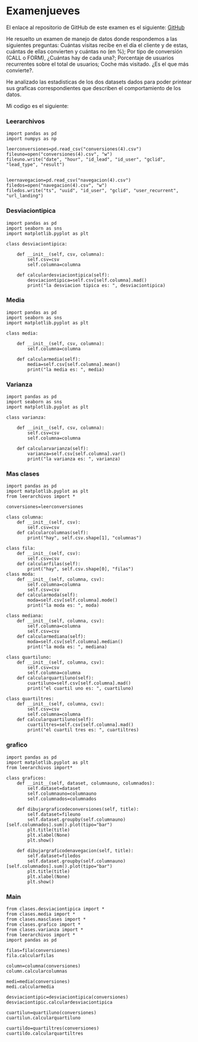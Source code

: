 # Examenjueves

El enlace al repositorio de GitHub de este examen es el siguiente: [GitHub](https://github.com/jzazooro/Examenjueves.git)

He resuelto un examen de manejo de datos donde respondemos a las siguientes preguntas: Cuántas visitas recibe en el día el cliente y de estas,   cuántas de ellas convierten y cuántas no (en %); Por tipo de conversión (CALL o FORM), ¿Cuántas hay de cada una?; Porcentaje de usuarios recurrentes sobre el total de usuarios; Coche más visitado. ¿Es el que más convierte?.

He analizado las estadisticas de los dos datasets dados para poder printear sus graficas correspondientes que describen el comportamiento de los datos.

Mi codigo es el siguiente: 

### Leerarchivos

```
import pandas as pd 
import numpys as np 

leerconversiones=pd.read_csv("conversiones(4).csv")
fileuno=open("conversiones(4).csv", "w")
fileuno.write("date", "hour", "id_lead", "id_user", "gclid", "lead_type", "result")


leernavegacion=pd.read_csv("navegacion(4).csv")
filedos=open("navegacion(4).csv", "w")
filedos.write("ts", "uuid", "id_user", "gclid", "user_recurrent", "url_landing")
```

### Desviaciontipica

```
import pandas as pd 
import seaborn as sns
import matplotlib.pyplot as plt

class desviaciontipica:

    def __init__(self, csv, columna):
        self.csv=csv
        self.columna=columna

    def calculardesviaciontipica(self):
        desviaciontipica=self.csv[self.columna].mad()
        print("la desviacion tipica es: ", desviaciontipica)
```

### Media

```
import pandas as pd
import seaborn as sns 
import matplotlib.pyplot as plt 

class media:

    def __init__(self, csv, columna):
        self.columna=columna

    def calcularmedia(self):
        media=self.csv[self.columna].mean()
        print("la media es: ", media)   
```

### Varianza

```
import pandas as pd 
import seaborn as sns 
import matplotlib.pyplot as plt 

class varianza:

    def __init__(self, csv, columna):
        self.csv=csv
        self.columna=columna

    def calcularvarianza(self):
        varianza=self.csv[self.columna].var()
        print("la varianza es: ", varianza)
```

### Mas clases

```
import pandas as pd 
import matplotlib.pyplot as plt
from leerarchivos import *

conversiones=leerconversiones

class columna:
    def __init__(self, csv):
        self.csv=csv
    def calcularcolumnas(self):
        print("hay", self.csv.shape[1], "columnas")

class fila:
    def __init__(self, csv):
        self.csv=csv
    def calcularfilas(self):
        print("hay", self.csv.shape[0], "filas")
class moda:
    def __init__(self, columna, csv):
        self.columna=columna
        self.csv=csv
    def calcularmoda(self):
        moda=self.csv[self.columna].mode()
        print("la moda es: ", moda)

class mediana:
    def __init__(self, columna, csv):
        self.columna=columna
        self.csv=csv
    def calcularmediana(self):
        moda=self.csv[self.columna].median()
        print("la moda es: ", mediana)

class quartiluno:
    def __init__(self, columna, csv):
        self.csv=csv
        self.columna=columna
    def calcularquartiluno(self):
        cuartiluno=self.csv[self.columna].mad()
        print("el cuartil uno es: ", cuartiluno)

class quartiltres:
    def __init__(self, columna, csv):
        self.csv=csv
        self.columna=columna
    def calcularquartiluno(self):
        cuartiltres=self.csv[self.columna].mad()
        print("el cuartil tres es: ", cuartiltres) 
```

### grafico

```
import pandas as pd
import matplotlib.pyplot as plt 
from leerarchivos import*

class graficos:
    def __init__(self, dataset, columnauno, columnados):
        self.dataset=dataset
        self.columnauno=columnauno
        self.columnados=columnados
    
    def dibujargraficodeconversiones(self, title):
        self.dataset=fileuno
        self.dataset.groupby(self.columnauno)[self.columnados].sum().plot(tipo="bar")
        plt.title(title)
        plt.xlabel(None)
        plt.show()
    
    def dibujargraficodenavegacion(self, title):
        self.dataset=filedos
        self.dataset.groupby(self.columnauno)[self.columnados].sum().plot(tipo="bar")
        plt.title(title)
        plt.xlabel(None)
        plt.show()
```

### Main

```
from clases.desviaciontipica import *
from clases.media import *
from clases.masclases import *
from clases.grafico import *
from clases.varianza import *
from leerarchivos import *
import pandas as pd 

filas=fila(conversiones)
fila.calcularfilas

column=columna(conversiones)
column.calcularcolumnas

medi=media(conversiones)
medi.calcularmedia

desviaciontipic=desviaciontipica(conversiones)
desviaciontipic.calculardesviaciontipica

cuartilun=quartiluno(conversiones)
cuartilun.calcularquartiluno

cuartildo=quartiltres(conversiones)
cuartildo.calcularquartiltres
```
